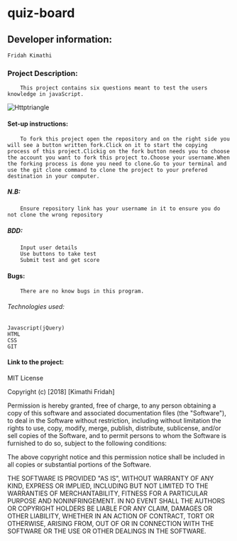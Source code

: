 # quiz-board
## Developer  information:
    Fridah Kimathi
### Project Description:
        This project contains six questions meant to test the users  knowledge in javaScript.


![Httptriangle](https://s3.amazonaws.com/media.skillcrush.com/skillcrush/wp-content/uploads/2018/07/Blog_Best-JS-500x500.jpg)
    
#### Set-up instructions:
        To fork this project open the repository and on the right side you will see a button written fork.Click on it to start the copying process of this project.Clickig on the fork button needs you to choose the account you want to fork this project to.Choose your username.When the forking process is done you need to clone.Go to your terminal and use the git clone command to clone the project to your prefered destination in your computer.
##### N.B:
        Ensure repository link has your username in it to ensure you do not clone the wrong repository

##### BDD:
        Input user details
        Use buttons to take test
        Submit test and get score

    
#### Bugs:
        There are no know bugs in this program.
###### Technologies used:
    Javascript(jQuery)
    HTML
    CSS
    GIT
####  Link to the project:
        

MIT License

Copyright (c) [2018] [Kimathi Fridah]

Permission is hereby granted, free of charge, to any person obtaining a copy
of this software and associated documentation files (the "Software"), to deal
in the Software without restriction, including without limitation the rights
to use, copy, modify, merge, publish, distribute, sublicense, and/or sell
copies of the Software, and to permit persons to whom the Software is
furnished to do so, subject to the following conditions:

The above copyright notice and this permission notice shall be included in all
copies or substantial portions of the Software.

THE SOFTWARE IS PROVIDED "AS IS", WITHOUT WARRANTY OF ANY KIND, EXPRESS OR
IMPLIED, INCLUDING BUT NOT LIMITED TO THE WARRANTIES OF MERCHANTABILITY,
FITNESS FOR A PARTICULAR PURPOSE AND NONINFRINGEMENT. IN NO EVENT SHALL THE
AUTHORS OR COPYRIGHT HOLDERS BE LIABLE FOR ANY CLAIM, DAMAGES OR OTHER
LIABILITY, WHETHER IN AN ACTION OF CONTRACT, TORT OR OTHERWISE, ARISING FROM,
OUT OF OR IN CONNECTION WITH THE SOFTWARE OR THE USE OR OTHER DEALINGS IN THE
SOFTWARE.

